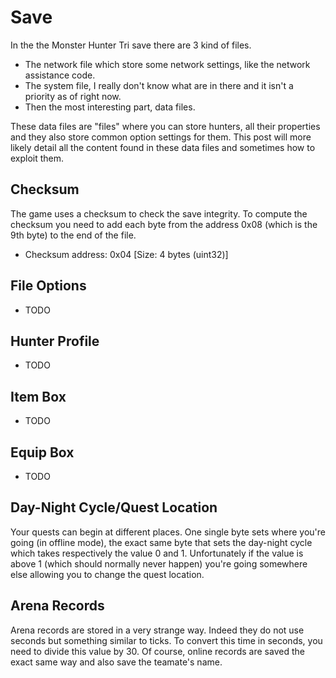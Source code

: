 # Save
In the the Monster Hunter Tri save there are 3 kind of files.
 * The network file which store some network settings, like the network assistance code.
 * The system file, I really don't know what are in there and it isn't a priority as of right now.
 * Then the most interesting part, data files.

These data files are "files" where you can store hunters, all their properties and they also store common option settings for them. This post will more likely detail all the content found in these data files and sometimes how to exploit them.


Checksum
--------
The game uses a checksum to check the save integrity. To compute the checksum you need to add each byte from the address 0x08 (which is the 9th byte) to the end of the file.
 * Checksum address: 0x04 [Size: 4 bytes (uint32)]


File Options
------------
 * TODO


Hunter Profile
--------------
 * TODO


Item Box
--------
 * TODO


Equip Box
---------
 * TODO


Day-Night Cycle/Quest Location
------------------------------
Your quests can begin at different places. One single byte sets where you're going (in offline mode), the exact same byte that sets the day-night cycle which takes respectively the value 0 and 1. Unfortunately if the value is above 1 (which should normally never happen) you're going somewhere else allowing you to change the quest location.


Arena Records
-------------
Arena records are stored in a very strange way. Indeed they do not use seconds but something similar to ticks. To convert this time in seconds, you need to divide this value by 30. Of course, online records are saved the exact same way and also save the teamate's name.
